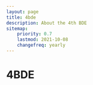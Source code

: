 ```yaml
---
layout: page
title: 4bde
description: About the 4th BDE
sitemap:
    priority: 0.7
    lastmod: 2021-10-08
    changefreq: yearly
---
```


# 4BDE